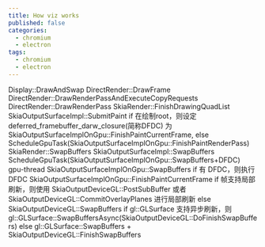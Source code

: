 ```yaml
---
title: How viz works
published: false
categories:
  - chromium
  - electron
tags:
  - chromium
  - electron
---
```


Display::DrawAndSwap
  DirectRender::DrawFrame
    DirectRender::DrawRenderPassAndExecuteCopyRequests
      DirectRender::DrawRenderPass
        SkiaRender::FinishDrawingQuadList
          SkiaOutputSurfaceImpl::SubmitPaint
            if 在绘制root，则设定 deferred_framebuffer_darw_closure(简称DFDC) 为 SkiaOutputSurfaceImplOnGpu::FinishPaintCurrentFrame,
            else ScheduleGpuTask(SkiaOutputSurfaceImplOnGpu::FinishPaintRenderPass)
  SkiaRender::SwapBuffers
    SkiaOutputSurfaceImpl::SwapBuffers
      ScheduleGpuTask(SkiaOutputSurfaceImplOnGpu::SwapBuffers+DFDC)
        gpu-thread SkiaOutputSurfaceImplOnGpu::SwapBuffers
          if 有 DFDC，则执行 DFDC
            SkiaOutputSurfaceImplOnGpu::FinishPaintCurrentFrame
          if 帧支持局部刷新，则使用 SkiaOutputDeviceGL::PostSubBuffer 或者 SkiaOutputDeviceGL::CommitOverlayPlanes 进行局部刷新
          else SkiaOutputDeviceGL::SwapBuffers
            if gl::GLSurface 支持异步刷新，则 gl::GLSurface::SwapBuffersAsync(SkiaOutputDeviceGL::DoFinishSwapBuffers)
            else gl::GLSurface::SwapBuffers + SkiaOutputDeviceGL::FinishSwapBuffers


